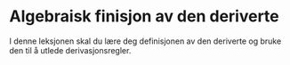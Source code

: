 # Algebraisk finisjon av den deriverte


I denne leksjonen skal du lære deg definisjonen av den deriverte og bruke den til å utlede derivasjonsregler.